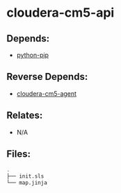# cloudera-cm5-api

## Depends:

  -  [python-pip](/salt/python-pip)

## Reverse Depends:

  -  [cloudera-cm5-agent](/salt/cloudera-cm5-agent)

## Relates:

  -  N/A

## Files:

```bash
.
├── init.sls
└── map.jinja
```
